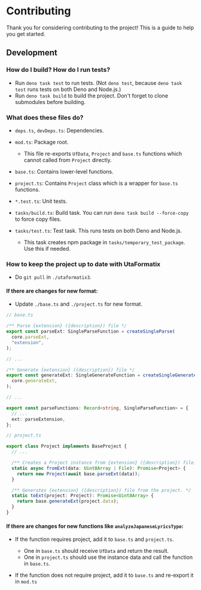 # Contributing

Thank you for considering contributing to the project! This is a guide to help
you get started.

## Development

### How do I build? How do I run tests?

- Run `deno task test` to run tests. (Not `deno test`, because `deno task test`
  runs tests on both Deno and Node.js.)
- Run `deno task build` to build the project. Don't forget to clone submodules
  before building.

### What does these files do?

- `deps.ts`, `devDeps.ts`: Dependencies.

- `mod.ts`: Package root.
  - This file re-exports `UfData`, `Project` and `base.ts` functions which
    cannot called from `Project` directly.
- `base.ts`: Contains lower-level functions.
- `project.ts`: Contains `Project` class which is a wrapper for `base.ts`
  functions.

- `*.test.ts`: Unit tests.

- `tasks/build.ts`: Build task. You can run `deno task build --force-copy` to
  force copy files.
- `tasks/test.ts`: Test task. This runs tests on both Deno and Node.js.
  - This task creates npm package in `tasks/temporary_test_package`. Use this if
    needed.

### How to keep the project up to date with UtaFormatix

- Do `git pull` in `./utaformatix3`.

#### If there are changes for new format:

- Update `./base.ts` and `./project.ts` for new format.

```ts
// base.ts

/** Parse {extension} ({description}) file */
export const parseExt: SingleParseFunction = createSingleParse(
  core.parseExt,
  "extension",
);

// ...

/** Generate {extension} ({description}) file */
export const generateExt: SingleGenerateFunction = createSingleGenerate(
  core.generateExt,
);

// ...

export const parseFunctions: Record<string, SingleParseFunction> = {
  // ...
  ext: parseExtension,
};
```

```ts
// project.ts

export class Project implements BaseProject {
  // ...

  /** Creates a Project instance from {extension} ({description}) file. */
  static async fromExt(data: Uint8Array | File): Promise<Project> {
    return new Project(await base.parseExt(data));
  }

  /** Generates {extension} ({description}) file from the project. */
  static toExt(project: Project): Promise<Uint8Array> {
    return base.generateExt(project.data);
  }
}
```

#### If there are changes for new functions like `analyzeJapaneseLyricsType`:

- If the function requires project, add it to `base.ts` and `project.ts`.
  - One in `base.ts` should receive `UfData` and return the result.
  - One in `project.ts` should use the instance data and call the function in
    `base.ts`.

- If the function does not require project, add it to `base.ts` and re-export it
  in `mod.ts`

